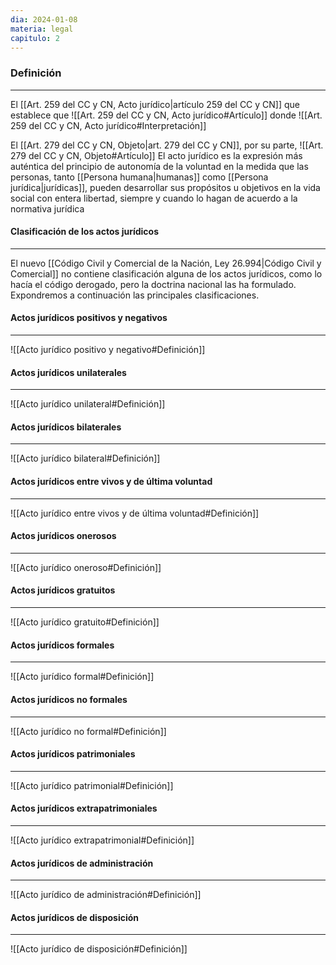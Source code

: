```yaml
---
dia: 2024-01-08
materia: legal
capitulo: 2
---
```

### Definición
---
El [[Art. 259 del CC y CN, Acto jurídico|artículo 259 del CC y CN]] que establece que ![[Art. 259 del CC y CN, Acto jurídico#Artículo]] donde ![[Art. 259 del CC y CN, Acto jurídico#Interpretación]]

El [[Art. 279 del CC y CN, Objeto|art. 279 del CC y CN]], por su parte, ![[Art. 279 del CC y CN, Objeto#Artículo]]
El acto jurídico es la expresión más auténtica del principio de autonomía de la voluntad en la medida que las personas, tanto [[Persona humana|humanas]] como [[Persona jurídica|jurídicas]], pueden desarrollar sus propósitos u objetivos en la vida social con entera libertad, siempre y cuando lo hagan de acuerdo a la normativa jurídica

#### Clasificación de los actos jurídicos
---
El nuevo [[Código Civil y Comercial de la Nación, Ley 26.994|Código Civil y Comercial]] no contiene clasificación alguna de los actos jurídicos, como lo hacía el código derogado, pero la doctrina nacional las ha formulado. Expondremos a continuación las principales clasificaciones.

#### Actos jurídicos positivos y negativos
---
![[Acto jurídico positivo y negativo#Definición]]

#### Actos jurídicos unilaterales
---
![[Acto jurídico unilateral#Definición]]

#### Actos jurídicos bilaterales
---
![[Acto jurídico bilateral#Definición]]

#### Actos jurídicos entre vivos y de última voluntad
---
![[Acto jurídico entre vivos y de última voluntad#Definición]]


#### Actos jurídicos onerosos
---
![[Acto jurídico oneroso#Definición]]

#### Actos jurídicos gratuitos
---
![[Acto jurídico gratuito#Definición]]

#### Actos jurídicos formales
---
![[Acto jurídico formal#Definición]]

#### Actos jurídicos no formales
---
![[Acto jurídico no formal#Definición]]

#### Actos jurídicos patrimoniales
---
![[Acto jurídico patrimonial#Definición]]

#### Actos jurídicos extrapatrimoniales
---
![[Acto jurídico extrapatrimonial#Definición]]


#### Actos jurídicos de administración
---
![[Acto jurídico de administración#Definición]]

#### Actos jurídicos de disposición
---
![[Acto jurídico de disposición#Definición]]


